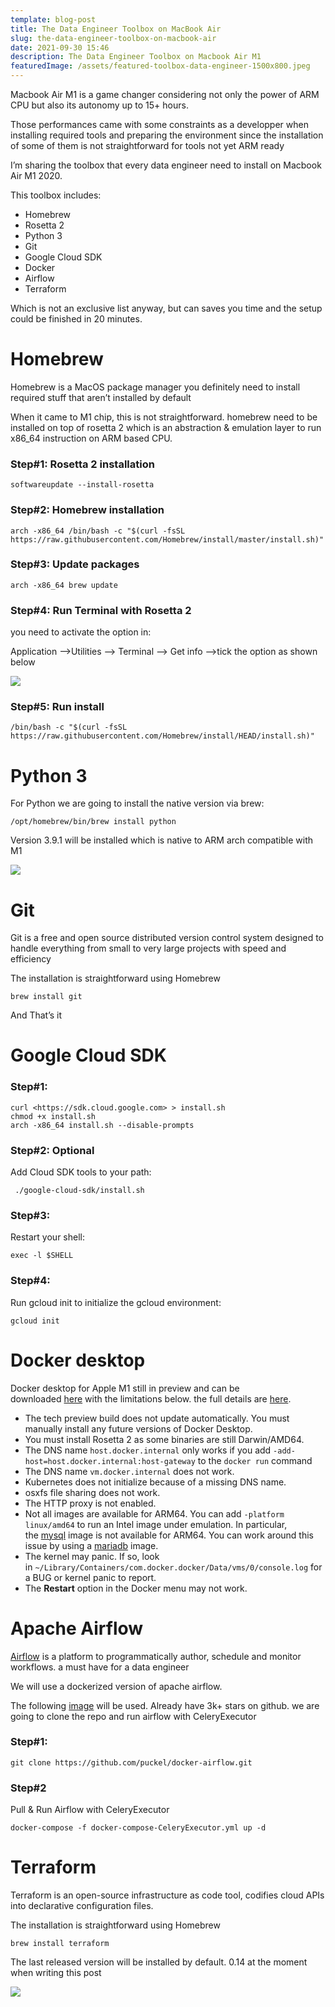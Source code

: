 ```yaml
---
template: blog-post
title: The Data Engineer Toolbox on MacBook Air
slug: the-data-engineer-toolbox-on-macbook-air
date: 2021-09-30 15:46
description: The Data Engineer Toolbox on Macbook Air M1
featuredImage: /assets/featured-toolbox-data-engineer-1500x800.jpeg
---
```

Macbook Air M1 is a game changer considering not only the power of ARM CPU but also its autonomy up to 15+ hours.

Those performances came with some constraints as a developper when installing required tools and preparing the environment since the installation of some of them is not straightforward for tools not yet ARM ready

I’m sharing the toolbox that every data engineer need to install on Macbook Air M1 2020.

This toolbox includes:

* Homebrew
* Rosetta 2
* Python 3
* Git
* Google Cloud SDK
* Docker
* Airflow
* Terraform

Which is not an exclusive list anyway, but can saves you time and the setup could be finished in 20 minutes.

# Homebrew

Homebrew is a MacOS package manager you definitely need to install required stuff that aren’t installed by default

When it came to M1 chip, this is not straightforward. homebrew need to be installed on top of rosetta 2 which is an abstraction & emulation layer to run x86_64 instruction on ARM based CPU.

### Step#1: Rosetta 2 installation

```
softwareupdate --install-rosetta
```

### Step#2: Homebrew installation

```
arch -x86_64 /bin/bash -c "$(curl -fsSL https://raw.githubusercontent.com/Homebrew/install/master/install.sh)"
```

### Step#3: Update packages

```
arch -x86_64 brew update
```

### Step#4: Run Terminal with Rosetta 2

you need to activate the option in:

Application —>Utilities —> Terminal —> Get info —>tick the option as shown below



![](https://mrekaya.com/wp-content/uploads/2021/02/terminal-macbookpro-130x300.png)

### Step#5: Run install

```
/bin/bash -c "$(curl -fsSL https://raw.githubusercontent.com/Homebrew/install/HEAD/install.sh)"
```

# Python 3

For Python we are going to install the native version via brew:

```
/opt/homebrew/bin/brew install python
```

Version 3.9.1 will be installed which is native to ARM arch compatible with M1



![](https://mrekaya.com/wp-content/uploads/2021/02/python39-1024x321.png)

# Git

Git is a free and open source distributed version control system designed to handle everything from small to very large projects with speed and efficiency

The installation is straightforward using Homebrew

```
brew install git
```

And That’s it

# Google Cloud SDK

### Step#1:

```
curl <https://sdk.cloud.google.com> > install.sh
chmod +x install.sh
arch -x86_64 install.sh --disable-prompts
```

### Step#2: Optional

Add Cloud SDK tools to your path:

```
 ./google-cloud-sdk/install.sh
```

### Step#3:

Restart your shell:

```
exec -l $SHELL
```

### Step#4:

Run gcloud init to initialize the gcloud environment:

```
gcloud init
```

# Docker desktop

Docker desktop for Apple M1 still in preview and can be downloaded [here](https://www.notion.so/Setup-MacBook-M1-7241924a04ce40f494185928ef0bc0c5) with the limitations below. the full details are [here](https://www.notion.so/Setup-MacBook-M1-7241924a04ce40f494185928ef0bc0c5).

* The tech preview build does not update automatically. You must manually install any future versions of Docker Desktop.
* You must install Rosetta 2 as some binaries are still Darwin/AMD64.
* The DNS name `host.docker.internal` only works if you add `-add-host=host.docker.internal:host-gateway` to the `docker run` command
* The DNS name `vm.docker.internal` does not work.
* Kubernetes does not initialize because of a missing DNS name.
* osxfs file sharing does not work.
* The HTTP proxy is not enabled.
* Not all images are available for ARM64. You can add `-platform linux/amd64` to run an Intel image under emulation. In particular, the [mysql](https://hub.docker.com/_/mysql?tab=tags&page=1&ordering=last_updated) image is not available for ARM64. You can work around this issue by using a [mariadb](https://hub.docker.com/_/mariadb?tab=tags&page=1&ordering=last_updated) image.
* The kernel may panic. If so, look in `~/Library/Containers/com.docker.docker/Data/vms/0/console.log` for a BUG or kernel panic to report.
* The **Restart** option in the Docker menu may not work.

# Apache Airflow

[Airflow](https://airflow.apache.org/docs/apache-airflow/stable/index.html) is a platform to programmatically author, schedule and monitor workflows. a must have for a data engineer

We will use a dockerized version of apache airflow.

The following [image](https://github.com/puckel/docker-airflow) will be used. Already have 3k+ stars on github. we are going to clone the repo and run airflow with CeleryExecutor

### Step#1:

```
git clone https://github.com/puckel/docker-airflow.git
```

### Step#2

Pull & Run Airflow with CeleryExecutor

```
docker-compose -f docker-compose-CeleryExecutor.yml up -d
```

# Terraform

Terraform is an open-source infrastructure as code tool, codifies cloud APIs into declarative configuration files.

The installation is straightforward using Homebrew

```
brew install terraform
```

The last released version will be installed by default. 0.14 at the moment when writing this post



![](https://mrekaya.com/wp-content/uploads/2021/02/terraform-1024x138.png)



[](https://mrekaya.com/the-data-engineer-toolbox-on-macbook-air/# "Facebook")[](https://mrekaya.com/the-data-engineer-toolbox-on-macbook-air/# "Twitter")